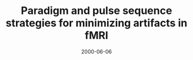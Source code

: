 ---
title: "Paradigm and pulse sequence strategies for minimizing artifacts in fMRI"
project_id: 
date: 2000-06-06
conference_id: ""
presenters:
   - peter_bandettini
summary: "<p>Lecture for Jordan Grafman group, NINDS, NIH Bethesda, MD</p>"
file: /assets/presentations/T182.pdf
filename: T182.pdf
layout: presentation
---